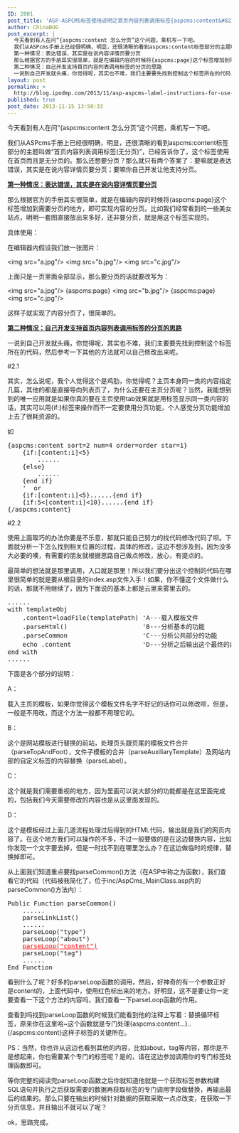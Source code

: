 ```yaml
---
ID: 2801
post_title: 'ASP-ASPCMS标签使用说明之首页内容列表调用标签{aspcms:content&#8230;}..{/aspcms:content}的使用及分页'
author: ChinaBUG
post_excerpt: |
  今天看到有人在问“{aspcms:content 怎么分页”这个问题，乘机写一下吧。
  我们从ASPcms手册上已经很明确，明显，还很清晰的看到aspcms:content标签部分的主题叫做“首页内容列表调用标签(无分页)”，已经告诉你了，这个标签使用在首页而且是无分页的。那么还想要分页？那么就只有两个答案了：要嘛就是表达错误，其实是在说内容详情页要分页；要嘛你自己开发让他支持分页。
  第一种情况：表达错误，其实是在说内容详情页要分页
  那么根据官方的手册其实很简单，就是在编辑内容的时候将{aspcms:page}这个标签增加到需要分页的地方，即可实现内容的分页。比如我们经常看到的一些美女站点，明明一套图直接放出来多好，还非要分页，就是用这个标签实现的。
  第二种情况：自己开发支持首页内容列表调用标签的分页的思路
  一说到自己开发就头痛，你觉得呢，其实也不难，我们主要要先找到控制这个标签所在的代码，然后参考一下其他的方法就可以自己修改出来呢。
layout: post
permalink: >
  http://blog.ipodmp.com/2013/11/asp-aspcms-label-instructions-for-use-of-the-home-contents-list-called-label-aspcms-content-aspcms-content-of-use-and-paging.html
published: true
post_date: 2013-11-15 13:50:33
---
```

今天看到有人在问“{aspcms:content 怎么分页”这个问题，乘机写一下吧。

我们从ASPcms手册上已经很明确，明显，还很清晰的看到aspcms:content标签部分的主题叫做“首页内容列表调用标签(无分页)”，已经告诉你了，这个标签使用在首页而且是无分页的。那么还想要分页？那么就只有两个答案了：要嘛就是表达错误，其实是在说内容详情页要分页；要嘛你自己开发让他支持分页。

<strong><span style="text-decoration: underline;">第一种情况：表达错误，其实是在说内容详情页要分页</span></strong>

那么根据官方的手册其实很简单，就是在编辑内容的时候将{aspcms:page}这个标签增加到需要分页的地方，即可实现内容的分页。比如我们经常看到的一些美女站点，明明一套图直接放出来多好，还非要分页，就是用这个标签实现的。

具体使用：

在编辑器内假设我们放一张图片：

&lt;img src="a.jpg"/&gt;
&lt;img src="b.jpg"/&gt;
&lt;img src="c.jpg"/&gt;

上面只是一页里面全部显示，那么要分页的话就要改写为：

&lt;img src="a.jpg"/&gt;
{aspcms:page}
&lt;img src="b.jpg"/&gt;
{aspcms:page}
&lt;img src="c.jpg"/&gt;

这样子就实现了内容分页了，很简单的。

<strong><span style="text-decoration: underline;">第二种情况：自己开发支持首页内容列表调用标签的分页的思路</span></strong>

一说到自己开发就头痛，你觉得呢，其实也不难，我们主要要先找到控制这个标签所在的代码，然后参考一下其他的方法就可以自己修改出来呢。

#2.1

其实，怎么说呢，我个人觉得这个是鸡肋，你觉得呢？主页本身同一类的内容指定几篇，其他的都是直接导向列表页了，为什么还要在主页分页呢？当然，我能想到到的唯一应用就是如果你真的要在主页使用tab效果就是用标签显示同一类内容的话，其实可以用{if:}标签来操作而不一定要使用分页功能，个人感觉分页功能增加上去了很耗资源的。

如
<pre>{aspcms:content sort=2 num=4 order=order star=1}
    {if:[content:i]&lt;5}
        ......
    {else}
        ......
    {end if}
    '  or
    {if:[content:i]&lt;5}......{end if}
    {if:5&lt;[content:i]&lt;10}......{end if}
{/aspcms:content}</pre>
#2.2

使用上面取巧的办法你要是不乐意，那就只能自己努力的找代码修改代码了呗。下面就分析一下怎么找到相关位置的过程，具体的修改，这边不想涉及到，因为没多大必要的噢，有需要的朋友就根据思路自己做点修改，放心，有提点的。

最简单的想法就是那里调用，入口就是那里！所以我们要分出这个控制的代码在哪里很简单的就是要从根目录的index.asp文件入手！如果，你不懂这个文件做什么的话，那就不用继续了，因为下面说的基本上都是云里来雾里去的。
<pre>......
with templateObj
    .content=loadFile(templatePath) 'A---载入模板文件
    .parseHtml()                    'B---分析基本的功能
    .parseCommon                    'C---分析公共部分的功能
    echo .content                   'D---分析之后输出这个最终的内容
end with
......</pre>
下面是各个部分的说明：

A：

载入主页的模板，如果你觉得这个模板文件名字不好记的话你可以修改呗，但是，一般是不用改，而这个方法一般都不用理它的。

B：

这个是网站模板进行替换的前站，处理页头跟页尾的模板文件合并（parseTopAndFoot），文件子模板的合并（parseAuxiliaryTemplate）及网站内部的自定义标签的内容替换（parseLabel）。

C：

这个就是我们需要重视的地方，因为里面可以说大部分的功能都是在这里面完成的，包括我们今天需要修改的内容也是从这里面发现的。

D：

这个是模板经过上面几道流程处理过后得到的HTML代码，输出就是我们的网页内容了。在这个地方我们可以操作的不多，不过一般要做的是在这边替换内容，比如你发现一个文字要去掉，但是一时找不到在哪里怎么办？在这边做临时的规律，替换掉即可。

从上面我们知道重点要找parseCommon()方法（在ASP中称之为函数），我们查看它的代码（代码被我简化了，位于inc/AspCms_MainClass.asp内的parseCommon()方法内）：
<pre>Public Function parseCommon()
    ......
    parseLinkList()
    ......
    parseLoop("type")
    parseLoop("about")
    <span style="text-decoration: underline;"><span style="color: #ff0000; text-decoration: underline;">parseLoop("content")</span></span>
    parseLoop("tag")
    ......
End Function</pre>
看到什么了呢？好多的parseLoop函数的调用，然后，好神奇的有一个参数正好是content的，上面代码中，使用红色标出来的地方。好明显，这不是要让你一定要查看一下这个方法的内容吗，我们查看一下parseLoop函数的作用。

查看到吗找到parseLoop函数的时候我们能看到他的注释上写着：替换循环标签，原来你在这里哈~这个函数就是专门处理{aspcms:content...}..{/aspcms:content}这样子标签的关键所在。

PS：当然，你也许从这边也看到其他的内容，比如about，tag等内容，那你是不是想起来，你也需要某个专门的标签呢？是的，请在这边参加调用你的专门标签处理函数即可。

等你完整的阅读完parseLoop函数之后你就知道他就是一个获取标签参数构建SQL语句并执行之后获取需要的数据再获取标签的专门调用字段做替换，再输出最后的结果的。那么只要在输出的时候针对数据的获取采取一点点改变，在获取一下分页信息，并且输出不就可以了呢？

ok，思路完成。